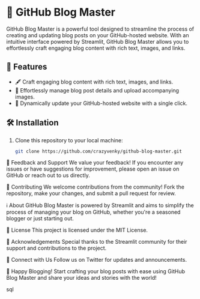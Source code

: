 # 🚀 GitHub Blog Master

GitHub Blog Master is a powerful tool designed to streamline the process of creating and updating blog posts on your GitHub-hosted website. With an intuitive interface powered by Streamlit, GitHub Blog Master allows you to effortlessly craft engaging blog content with rich text, images, and links.

## 📝 Features

- 🖋️ Craft engaging blog content with rich text, images, and links.
- 🚪 Effortlessly manage blog post details and upload accompanying images.
- 🔄 Dynamically update your GitHub-hosted website with a single click.

## 🛠️ Installation

1. Clone this repository to your local machine:
   ```bash
   git clone https://github.com/crazyvenky/github-blog-master.git


🌟 Feedback and Support
We value your feedback! If you encounter any issues or have suggestions for improvement, please open an issue on GitHub or reach out to us directly.

🤝 Contributing
We welcome contributions from the community! Fork the repository, make your changes, and submit a pull request for review.

ℹ️ About
GitHub Blog Master is powered by Streamlit and aims to simplify the process of managing your blog on GitHub, whether you're a seasoned blogger or just starting out.

📄 License
This project is licensed under the MIT License.

🙏 Acknowledgements
Special thanks to the Streamlit community for their support and contributions to the project.

📣 Connect with Us
Follow us on Twitter for updates and announcements.

🌈 Happy Blogging!
Start crafting your blog posts with ease using GitHub Blog Master and share your ideas and stories with the world!

sql
